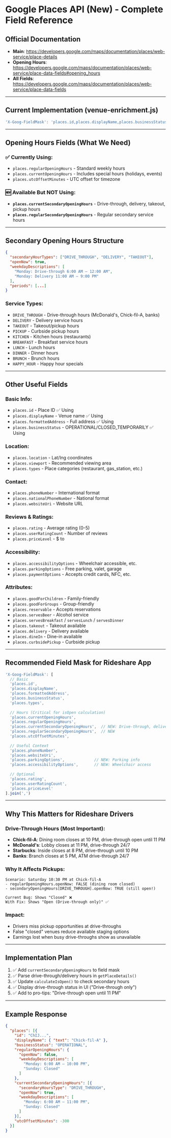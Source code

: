 # Google Places API (New) - Complete Field Reference

## Official Documentation
- **Main**: https://developers.google.com/maps/documentation/places/web-service/place-details
- **Opening Hours**: https://developers.google.com/maps/documentation/places/web-service/place-data-fields#opening_hours
- **All Fields**: https://developers.google.com/maps/documentation/places/web-service/place-data-fields

---

## Current Implementation (venue-enrichment.js)

```javascript
'X-Goog-FieldMask': 'places.id,places.displayName,places.businessStatus,places.formattedAddress,places.currentOpeningHours,places.regularOpeningHours,places.utcOffsetMinutes'
```

---

## Opening Hours Fields (What We Need)

### ✅ Currently Using:
- `places.regularOpeningHours` - Standard weekly hours
- `places.currentOpeningHours` - Includes special hours (holidays, events)
- `places.utcOffsetMinutes` - UTC offset for timezone

### 🆕 **Available But NOT Using:**
- **`places.currentSecondaryOpeningHours`** - Drive-through, delivery, takeout, pickup hours
- **`places.regularSecondaryOpeningHours`** - Regular secondary service hours

---

## Secondary Opening Hours Structure

```json
{
  "secondaryHourTypes": ["DRIVE_THROUGH", "DELIVERY", "TAKEOUT"],
  "openNow": true,
  "weekdayDescriptions": [
    "Monday: Drive-through 6:00 AM – 12:00 AM",
    "Monday: Delivery 11:00 AM – 9:00 PM"
  ],
  "periods": [...]
}
```

### Service Types:
- `DRIVE_THROUGH` - Drive-through hours (McDonald's, Chick-fil-A, banks)
- `DELIVERY` - Delivery service hours
- `TAKEOUT` - Takeout/pickup hours
- `PICKUP` - Curbside pickup hours
- `KITCHEN` - Kitchen hours (restaurants)
- `BREAKFAST` - Breakfast service hours
- `LUNCH` - Lunch hours
- `DINNER` - Dinner hours
- `BRUNCH` - Brunch hours
- `HAPPY_HOUR` - Happy hour specials

---

## Other Useful Fields

### Basic Info:
- `places.id` - Place ID ✅ Using
- `places.displayName` - Venue name ✅ Using
- `places.formattedAddress` - Full address ✅ Using
- `places.businessStatus` - OPERATIONAL/CLOSED_TEMPORARILY ✅ Using

### Location:
- `places.location` - Lat/lng coordinates
- `places.viewport` - Recommended viewing area
- `places.types` - Place categories (restaurant, gas_station, etc.)

### Contact:
- `places.phoneNumber` - International format
- `places.nationalPhoneNumber` - National format
- `places.websiteUri` - Website URL

### Reviews & Ratings:
- `places.rating` - Average rating (0-5)
- `places.userRatingCount` - Number of reviews
- `places.priceLevel` - $ to $$$$

### Accessibility:
- `places.accessibilityOptions` - Wheelchair accessible, etc.
- `places.parkingOptions` - Free parking, valet, garage
- `places.paymentOptions` - Accepts credit cards, NFC, etc.

### Attributes:
- `places.goodForChildren` - Family-friendly
- `places.goodForGroups` - Group-friendly
- `places.reservable` - Accepts reservations
- `places.servesBeer` - Alcohol service
- `places.servesBreakfast` / `servesLunch` / `servesDinner`
- `places.takeout` - Takeout available
- `places.delivery` - Delivery available
- `places.dineIn` - Dine-in available
- `places.curbsidePickup` - Curbside pickup

---

## Recommended Field Mask for Rideshare App

```javascript
'X-Goog-FieldMask': [
  // Basic
  'places.id',
  'places.displayName',
  'places.formattedAddress',
  'places.businessStatus',
  'places.types',
  
  // Hours (Critical for isOpen calculation)
  'places.currentOpeningHours',
  'places.regularOpeningHours',
  'places.currentSecondaryOpeningHours',  // NEW: Drive-through, delivery
  'places.regularSecondaryOpeningHours',  // NEW
  'places.utcOffsetMinutes',
  
  // Useful Context
  'places.phoneNumber',
  'places.websiteUri',
  'places.parkingOptions',             // NEW: Parking info
  'places.accessibilityOptions',       // NEW: Wheelchair access
  
  // Optional
  'places.rating',
  'places.userRatingCount',
  'places.priceLevel'
].join(',')
```

---

## Why This Matters for Rideshare Drivers

### Drive-Through Hours (Most Important):
- **Chick-fil-A**: Dining room closes at 10 PM, drive-through open until 11 PM
- **McDonald's**: Lobby closes at 11 PM, drive-through 24/7
- **Starbucks**: Inside closes at 8 PM, drive-through until 10 PM
- **Banks**: Branch closes at 5 PM, ATM drive-through 24/7

### Why It Affects Pickups:
```
Scenario: Saturday 10:30 PM at Chick-fil-A
- regularOpeningHours.openNow: FALSE (dining room closed)
- secondaryOpeningHours[DRIVE_THROUGH].openNow: TRUE (still open!)

Current Bug: Shows "Closed" ❌
With Fix: Shows "Open (Drive-through only)" ✅
```

### Impact:
- Drivers miss pickup opportunities at drive-throughs
- False "closed" venues reduce available staging options
- Earnings lost when busy drive-throughs show as unavailable

---

## Implementation Plan

1. ✅ Add `currentSecondaryOpeningHours` to field mask
2. ✅ Parse drive-through/delivery hours in `getPlaceDetails()`
3. ✅ Update `calculateIsOpen()` to check secondary hours
4. ✅ Display drive-through status in UI ("Drive-through only")
5. ✅ Add to pro-tips: "Drive-through open until 11 PM"

---

## Example Response

```json
{
  "places": [{
    "id": "ChIJ...",
    "displayName": { "text": "Chick-fil-A" },
    "businessStatus": "OPERATIONAL",
    "regularOpeningHours": {
      "openNow": false,
      "weekdayDescriptions": [
        "Monday: 6:00 AM – 10:00 PM",
        "Sunday: Closed"
      ]
    },
    "currentSecondaryOpeningHours": [{
      "secondaryHoursType": "DRIVE_THROUGH",
      "openNow": true,
      "weekdayDescriptions": [
        "Monday: 6:00 AM – 11:00 PM",
        "Sunday: Closed"
      ]
    }],
    "utcOffsetMinutes": -300
  }]
}
```
